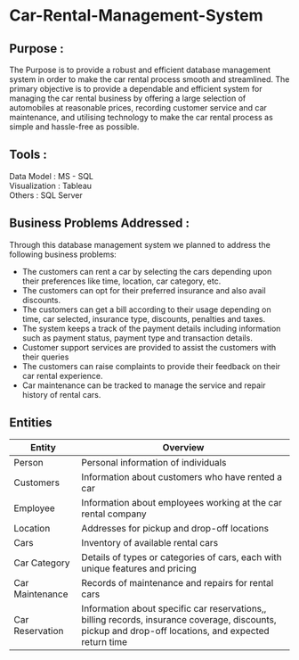 # Car-Rental-Management-System

## Purpose : 

The Purpose is to provide a robust and efficient database management system in order to make the car rental process smooth and streamlined. The primary objective is to provide a dependable and efficient system for managing the car rental business by offering a large selection of automobiles at reasonable prices, recording customer service and car maintenance, and utilising technology to make the car rental process as simple and hassle-free as possible.


## Tools : 

Data Model  : MS - SQL
<br>
Visualization : Tableau 
<br>
Others : SQL Server

## Business Problems Addressed :

Through this database management system we planned to address the following business problems:
* The customers can rent a car by selecting the cars depending upon their preferences like time, location, car category, etc. 
* The customers can opt for their preferred insurance and also avail discounts.
* The customers can get a bill according to their usage depending on time, car selected, insurance type, discounts, penalties and taxes.
* The system keeps a track of the payment details including information such as payment status, payment type and transaction details.
* Customer support services are provided to assist the customers with their queries
* The customers can raise complaints to provide their feedback on their car rental experience.
* Car maintenance can be tracked to manage the service and repair history of rental cars.


## Entities

| Entity  | Overview |
| ------------- | ------------- |
| Person  | Personal information of individuals |
| Customers  | Information about customers who have rented a car  |
| Employee  | Information about employees working at the car rental company |
| Location | Addresses for pickup and drop-off locations |
| Cars | Inventory of available rental cars |
| Car Category | Details of types or categories of cars, each with unique features and pricing |
| Car Maintenance | Records of maintenance and repairs for rental cars |
| Car Reservation | Information about specific car reservations,, billing records, insurance coverage, discounts, pickup and drop-off locations, and expected return time|

